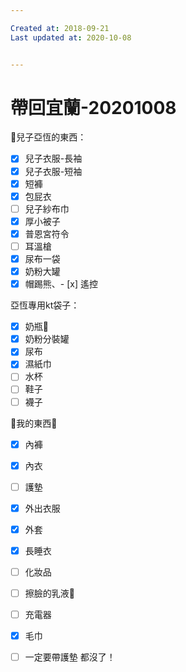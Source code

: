 ```yaml
---

Created at: 2018-09-21
Last updated at: 2020-10-08


---
```


# 帶回宜蘭-20201008


👦兒子亞恆的東西：
- [x] 兒子衣服-長袖
- [x] 兒子衣服-短袖
- [x] 短褲
- [x] 包屁衣
- [ ] 兒子紗布巾
- [x] 厚小被子
- [x] 普恩宮符令
- [ ] 耳溫槍
- [x] 尿布一袋
- [x] 奶粉大罐
- [x] 帽踢熊、- [x] 遙控

亞恆專用kt袋子：
- [x] 奶瓶🍼
- [x] 奶粉分裝罐
- [x] 尿布
- [x] 濕紙巾
- [ ] 水杯
- [ ] 鞋子
- [ ] 襪子

🥨我的東西🥨
- [x] 內褲
- [x] 內衣
- [ ] 護墊
- [x] 外出衣服
- [x] 外套
- [x] 長睡衣
- [ ] 化妝品
- [ ] 擦臉的乳液🧴
- [ ] 充電器
- [x] 毛巾
- [ ] 一定要帶護墊 都沒了！

